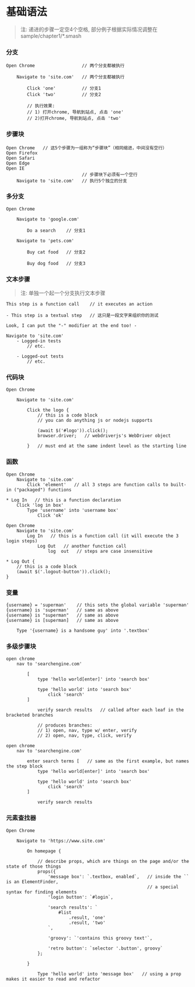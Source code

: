 # 基础语法

> 注: 递进的步骤一定空4个空格, 部分例子根据实际情况调整在sample/chapter1/\*.smash

### 分支

```
Open Chrome                  // 两个分支都被执行

    Navigate to 'site.com'   // 两个分支都被执行

        Click 'one'          // 分支1
        Click 'two'          // 分支2

        // 执行效果:
        // 1) 打开chrome, 导航到站点, 点击 'one'
        // 2)打开chrome, 导航到站点, 点击 'two'
```

### 步骤块

```
Open Chrome   // 这5个步骤为一组称为“步骤块”（相同缩进，中间没有空行）
Open Firefox
Open Safari
Open Edge
Open IE
                             // 步骤块下必须有一个空行
    Navigate to 'site.com'   // 执行5个独立的分支
```

### 多分支

```
Open Chrome

    Navigate to 'google.com'

        Do a search    // 分支1

    Navigate to 'pets.com'

        Buy cat food   // 分支2

        Buy dog food   // 分支3
```

### 文本步骤

> 注: 单独一个起一个分支执行文本步骤

```
This step is a function call    // it executes an action

- This step is a textual step   // 这只是一段文字来组织你的测试

Look, I can put the "-" modifier at the end too! -

Navigate to 'site.com'
    - Logged-in tests
        // etc.

    - Logged-out tests
        // etc.
```

### 代码块

```
Open Chrome

    Navigate to 'site.com'

        Click the logo {
            // this is a code block
            // you can do anything js or nodejs supports

            (await $('#logo')).click();
            browser.driver;   // webdriverjs's WebDriver object

        }   // must end at the same indent level as the starting line
```

### 函数

```
Open Chrome
    Navigate to 'site.com'
        Click 'element'   // all 3 steps are function calls to built-in ("packaged") functions

* Log In   // this is a function declaration
    Click 'log in box'
        Type 'username' into 'username box'
            Click 'ok'

Open Chrome
    Navigate to 'site.com'
        Log In   // this is a function call (it will execute the 3 login steps)
            Log Out   // another function call
                log  out   // steps are case insensitive

* Log Out {
    // this is a code block
    (await $('.logout-button')).click();
}
```

### 变量

```
{username} = 'superman'    // this sets the global variable 'superman'
{username} is 'superman'   // same as above
{username} is "superman"   // same as above
{username} is [superman]   // same as above

    Type '{username} is a handsome guy' into '.textbox'
```

### 多级步骤块

```
open chrome
    nav to 'searchengine.com'

        [
            type 'hello world[enter]' into 'search box'

            type 'hello world' into 'search box'
                click 'search'
        ]

            verify search results   // called after each leaf in the bracketed branches

            // produces branches:
            // 1) open, nav, type w/ enter, verify
            // 2) open, nav, type, click, verify

open chrome
    nav to 'searchengine.com'

        enter search terms [   // same as the first example, but names the step block
            type 'hello world[enter]' into 'search box'

            type 'hello world' into 'search box'
                click 'search'
        ]

            verify search results
```

### 元素查找器

    Open Chrome

        Navigate to 'https://www.site.com'

            On homepage {

                // describe props, which are things on the page and/or the state of those things
                props({
                    'message box': `.textbox, enabled`,   // inside the `` is an ElementFinder,
                                                          // a special syntax for finding elements
                    'login button': `#login`,

                    'search results': `
                        #list
                            .result, 'one'
                            .result, 'two'
                    `,

                    'groovy': `'contains this groovy text'`,

                    'retro button': `selector '.button', groovy`
                };

            }

                Type 'hello world' into 'message box'   // using a prop makes it easier to read and refactor



